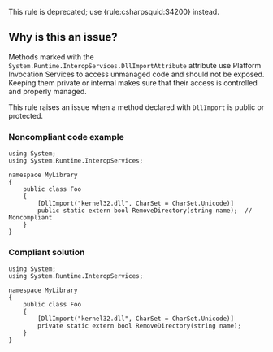This rule is deprecated; use {rule:csharpsquid:S4200} instead.

## Why is this an issue?

Methods marked with the `System.Runtime.InteropServices.DllImportAttribute` attribute use Platform Invocation Services to access
unmanaged code and should not be exposed. Keeping them private or internal makes sure that their access is controlled and properly managed.

This rule raises an issue when a method declared with `DllImport` is public or protected.

### Noncompliant code example

    using System;
    using System.Runtime.InteropServices;
    
    namespace MyLibrary
    {
        public class Foo
        {
            [DllImport("kernel32.dll", CharSet = CharSet.Unicode)]
            public static extern bool RemoveDirectory(string name);  // Noncompliant
        }
    }

### Compliant solution

    using System;
    using System.Runtime.InteropServices;
    
    namespace MyLibrary
    {
        public class Foo
        {
            [DllImport("kernel32.dll", CharSet = CharSet.Unicode)]
            private static extern bool RemoveDirectory(string name);
        }
    }